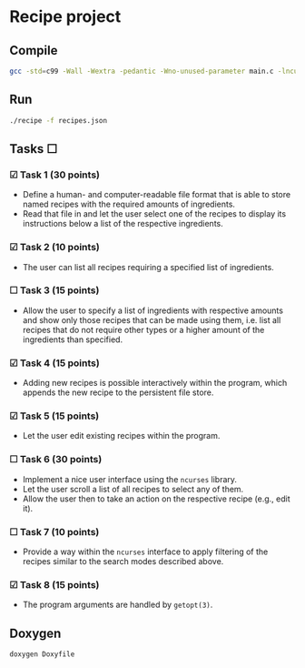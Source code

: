 # Recipe project

## Compile
```bash
gcc -std=c99 -Wall -Wextra -pedantic -Wno-unused-parameter main.c -lncurses src/actions/add.c src/actions/del.c src/actions/edit.c src/actions/list.c src/actions/search.c src/util/ext/cJSON.c src/util/str/strfunctions.c src/util/str/getargs.c src/util/addrecipe.c src/util/freerecipes.c src/util/getrecipecount.c src/util/parserecipe.c src/util/printrecipe.c src/util/readfile.c src/util/searchrecipe.c -o recipe
```
## Run
```bash
./recipe -f recipes.json
```

## Tasks &#9744;

### &#9745; Task 1 (30 points)
  * Define a human- and computer-readable file format that is able to store named recipes with the required amounts of ingredients.
  * Read that file in and let the user select one of the recipes to display its instructions below a list of the respective ingredients.

### &#9745; Task 2 (10 points)
  * The user can list all recipes requiring a specified list of ingredients.

### &#9744; Task 3 (15 points)
  * Allow the user to specify a list of ingredients with respective amounts and show only those recipes that can be made using them,
    i.e. list all recipes that do not require other types or a higher amount of the ingredients than specified.

### &#9745; Task 4 (15 points)
  * Adding new recipes is possible interactively within the program, which appends the new recipe to the persistent file store.

### &#9745; Task 5 (15 points)
  * Let the user edit existing recipes within the program.

### &#9744; Task 6 (30 points)
  * Implement a nice user interface using the `ncurses` library.
  * Let the user scroll a list of all recipes to select any of them.
  * Allow the user then to take an action on the respective recipe (e.g., edit it).

### &#9744; Task 7 (10 points)
  * Provide a way within the `ncurses` interface to apply filtering of the recipes similar to the search modes described above.

### &#9745; Task 8 (15 points)
  * The program arguments are handled by `getopt(3)`.

## Doxygen
```bash
doxygen Doxyfile
```